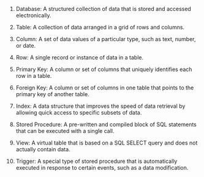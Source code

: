 1. Database: A structured collection of data that is stored and accessed electronically.

2. Table: A collection of data arranged in a grid of rows and columns.

3. Column: A set of data values of a particular type, such as text, number, or date.

4. Row: A single record or instance of data in a table.

5. Primary Key: A column or set of columns that uniquely identifies each row in a table.

6. Foreign Key: A column or set of columns in one table that points to the primary key of another table.

7. Index: A data structure that improves the speed of data retrieval by allowing quick access to specific subsets of data.

8. Stored Procedure: A pre-written and compiled block of SQL statements that can be executed with a single call.

9. View: A virtual table that is based on a SQL SELECT query and does not actually contain data.

10. Trigger: A special type of stored procedure that is automatically executed in response to certain events, such as a data modification.
